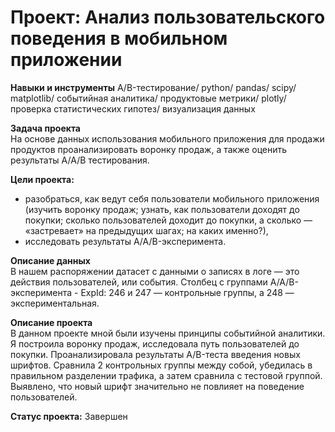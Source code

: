 # Проект: Анализ пользовательского поведения в мобильном приложении

**Навыки и инструменты**
A/B-тестирование/ python/ pandas/ scipy/ matplotlib/ событийная аналитика/ продуктовые метрики/ plotly/ проверка статистических гипотез/ визуализация данных

**Задача проекта**  
На основе данных использования мобильного приложения для продажи продуктов проанализировать воронку продаж, а также оценить результаты А/А/В тестирования.        

**Цели проекта:**
* 	разобраться, как ведут себя пользователи мобильного приложения (изучить воронку продаж; узнать, как пользователи доходят до покупки; сколько пользователей доходит до покупки, а сколько — «застревает» на предыдущих шагах; на каких именно?),
* 	исследовать результаты A/A/B-эксперимента.

**Описание данных**             
В нашем распоряжении датасет с данными о записях в логе — это действия пользователей, или события. 
Столбец с группами A/A/B-эксперимента - ExpId: 246 и 247 — контрольные группы, а 248 — экспериментальная.

**Описание проекта**               
В данном проекте мной были изучены принципы событийной аналитики. Я построила воронку продаж, исследовала путь пользователей до покупки. Проанализировала результаты A/B-теста введения новых шрифтов. Сравнила 2 контрольных группы между собой, убедилась в правильном разделении трафика, а затем сравнила с тестовой группой. Выявлено, что новый шрифт значительно не повлияет на поведение пользователей.

**Статус проекта:** Завершен
